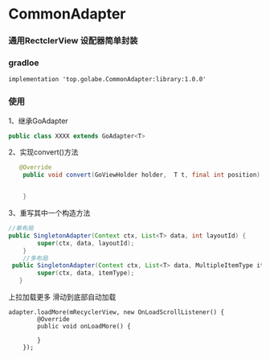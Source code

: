 # CommonAdapter
### 通用RectclerView 设配器简单封装
###  gradloe  
```xml
implementation 'top.golabe.CommonAdapter:library:1.0.0'
```
### 使用  
1、继承GoAdapter
```java
public class XXXX extends GoAdapter<T> 
```

2、实现convert()方法
```java
   @Override
    public void convert(GoViewHolder holder,  T t, final int position) {


    }
```
3、重写其中一个构造方法
```java
//单布局
public SingletonAdapter(Context ctx, List<T> data, int layoutId) {
        super(ctx, data, layoutId);
    }
    //多布局
 public SingletonAdapter(Context ctx, List<T> data, MultipleItemType itemType) {
        super(ctx, data, itemType);
   }

```
 上拉加载更多 滑动到底部自动加载
 
    adapter.loadMore(mRecyclerView, new OnLoadScrollListener() {
            @Override
            public void onLoadMore() {
              
            }
        });
